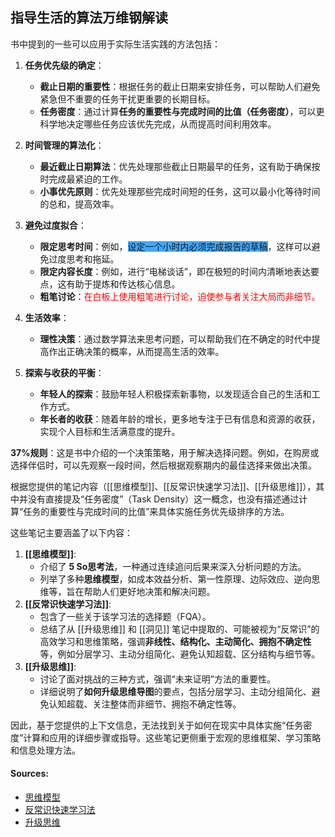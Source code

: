 ## 指导生活的算法万维钢解读
书中提到的一些可以应用于实际生活实践的方法包括：

1. **任务优先级的确定**：
   - **截止日期的重要性**：根据任务的截止日期来安排任务，可以帮助人们避免紧急但不重要的任务干扰更重要的长期目标。
   - **任务密度**：通过计算**任务的重要性与完成时间的比值（任务密度）**，可以更科学地决定哪些任务应该优先完成，从而提高时间利用效率。

2. **时间管理的算法化**：
   - **最近截止日期算法**：优先处理那些截止日期最早的任务，这有助于确保按时完成最紧迫的工作。
   - **小事优先原则**：优先处理那些完成时间短的任务，这可以最小化等待时间的总和，提高效率。

3. **避免过度拟合**：
   - **限定思考时间**：例如，<span style="background:#40a9ff">设定一个小时内必须完成报告的草稿</span>，这样可以避免过度思考和拖延。
   - **限定内容长度**：例如，进行“电梯谈话”，即在极短的时间内清晰地表达要点，这有助于提炼和传达核心信息。
   - **粗笔讨论**：<font color="#ff0000">在白板上使用粗笔进行讨论，迫使参与者关注大局而非细节。</font>

4. **生活效率**：
   - **理性决策**：通过数学算法来思考问题，可以帮助我们在不确定的时代中提高作出正确决策的概率，从而提高生活的效率。

5. **探索与收获的平衡**：
   - **年轻人的探索**：鼓励年轻人积极探索新事物，以发现适合自己的生活和工作方式。
   - **年长者的收获**：随着年龄的增长，更多地专注于已有信息和资源的收获，实现个人目标和生活满意度的提升。

**37%规则**：这是书中介绍的一个决策策略，用于解决选择问题。例如，在购房或选择伴侣时，可以先观察一段时间，然后根据观察期内的最佳选择来做出决策。

根据您提供的笔记内容（[[思维模型]]、[[反常识快速学习法]]、[[升级思维]]），其中并没有直接提及“任务密度”（Task Density）这一概念，也没有描述通过计算“任务的重要性与完成时间的比值”来具体实施任务优先级排序的方法。

这些笔记主要涵盖了以下内容：

1.  **[[思维模型]]**:
    *   介绍了 **5 So思考法**，一种通过连续追问后果来深入分析问题的方法。
    *   列举了多种**思维模型**，如成本效益分析、第一性原理、边际效应、逆向思维等，旨在帮助人们更好地决策和解决问题。
2.  **[[反常识快速学习法]]**:
    *   包含了一些关于该学习法的选择题（FQA）。
    *   总结了从 [[升级思维]] 和 [[洞见]] 笔记中提取的、可能被视为“反常识”的高效学习和思维策略，强调**非线性、结构化、主动简化、拥抱不确定性**等，例如分层学习、主动分组简化、避免认知超载、区分结构与细节等。
3.  **[[升级思维]]**:
    *   讨论了面对挑战的三种方式，强调“未来证明”方法的重要性。
    *   详细说明了**如何升级思维导图**的要点，包括分层学习、主动分组简化、避免认知超载、关注整体而非细节、拥抱不确定性等。

因此，基于您提供的上下文信息，无法找到关于如何在现实中具体实施“任务密度”计算和应用的详细步骤或指导。这些笔记更侧重于宏观的思维框架、学习策略和信息处理方法。

#### Sources:
- [思维模型](obsidian://open?vault=obsidianDoc&file=%E6%80%9D%E7%BB%B4%E6%A8%A1%E5%9E%8B)
- [反常识快速学习法](obsidian://open?vault=obsidianDoc&file=%E5%8F%8D%E5%B8%B8%E8%AF%86%E5%BF%AB%E9%80%9F%E5%AD%A6%E4%B9%A0%E6%B3%95)
- [升级思维](obsidian://open?vault=obsidianDoc&file=%E5%8D%87%E7%BA%A7%E6%80%9D%E7%BB%B4)